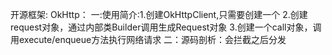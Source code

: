 开源框架:
   OkHttp：
      一:使用简介:1.创建OkHttpClient,只需要创建一个
                 2.创建request对象，通过内部类Builder调用生成Request对象
                 3.创建一个call对象，调用execute/enqueue方法执行网络请求
      二：源码剖析：会拦截之后分发           